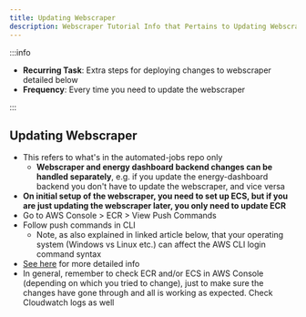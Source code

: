 ```yaml
---
title: Updating Webscraper
description: Webscraper Tutorial Info that Pertains to Updating Webscraper
---
```


:::info

- **Recurring Task**: Extra steps for deploying changes to webscraper detailed below
- **Frequency**: Every time you need to update the webscraper

:::

## Updating Webscraper

- This refers to what's in the automated-jobs repo only
  - **Webscraper and energy dashboard backend changes can be handled separately**, e.g. if you update the energy-dashboard backend you don't have to update the webscraper, and vice versa
- **On initial setup of the webscraper, you need to set up ECS, but if you are just updating the webscraper later, you only need to update ECR**
- Go to AWS Console > ECR > View Push Commands
- Follow push commands in CLI
  - Note, as also explained in linked article below, that your operating system (Windows vs Linux etc.) can affect the AWS CLI login command syntax
- [See here](webscraper_tutorial#testing-pipeline-guide) for more detailed info
- In general, remember to check ECR and/or ECS in AWS Console (depending on which you tried to change), just to make sure the changes have gone through and all is working as expected. Check Cloudwatch logs as well
